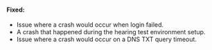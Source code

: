 #### Fixed:
- Issue where a crash would occur when login failed.
- A crash that happened during the hearing test environment setup.
- Issue where a crash would occur on a DNS TXT query timeout.


